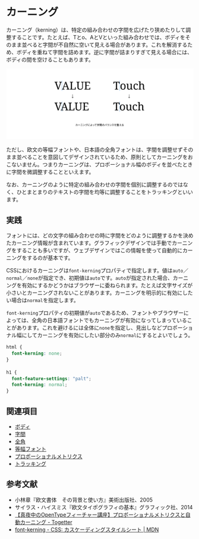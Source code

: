 # カーニング

カーニング（kerning）は、特定の組み合わせの字間を広げたり狭めたりして調整することです。たとえば、Tとo、AとVといった組み合わせでは、ボディをそのまま並べると字間が不自然に空いて見える場合があります。これを解消するため、ボディを重ねて字間を詰めます。逆に字間が詰まりすぎて見える場合には、ボディの間を空けることもあります。

![カーニングによって字間のバランスを整える](../images/kerning.png)

ただし、欧文の等幅フォントや、日本語の全角フォントは、字間を調整せずそのまま並べることを意図してデザインされているため、原則としてカーニングをおこないません。つまりカーニングは、プロポーショナル幅のボディを並べたときに字間を微調整することといえます。

なお、カーニングのように特定の組み合わせの字間を個別に調整するのではなく、ひとまとまりのテキストの字間を均等に調整することをトラッキングといいます。

## 実践

フォントには、どの文字の組み合わせの時に字間をどのように調整するかを決めたカーニング情報が含まれています。グラフィックデザインでは手動でカーニングをすることも多いですが、ウェブデザインではこの情報を使って自動的にカーニングをするのが基本です。

CSSにおけるカーニングは`font-kerning`プロパティで指定します。値は`auto`／`normal`／`none`が指定でき、初期値は`auto`です。`auto`が指定された場合、カーニングを有効にするかどうかはブラウザーに委ねられます。たとえば文字サイズが小さいとカーニングされないことがあります。カーニングを明示的に有効にしたい場合は`normal`を指定します。

`font-kerning`プロパティの初期値が`auto`であるため、フォントやブラウザーによっては、全角の日本語フォントでもカーニングが有効になってしまっていることがあります。これを避けるには全体に`none`を指定し、見出しなどプロポーショナル幅にしてカーニングを有効にしたい部分のみ`normal`にするとよいでしょう。

```css
html {
  font-kerning: none;
}

h1 {
  font-feature-settings: "palt";
  font-kerning: normal;
}
```

## 関連項目

- [ボディ](./body.md)
- [字間](./letter-space.md)
- [全角](./fullwidth.md)
- [等幅フォント](./monospaced-font.md)
- [プロポーショナルメトリクス](./proportional-metrics.md)
- [トラッキング](./tracking.md)

## 参考文献

- 小林章『欧文書体　その背景と使い方』美術出版社、2005
- サイラス・ハイスミス『欧文タイポグラフィの基本』グラフィック社、2014
- [【真夜中のOpenTypeフィーチャー講座】プロポーショナルメトリクスと自動カーニング - Togetter](https://togetter.com/li/1083953)
- [font-kerning - CSS: カスケーディングスタイルシート | MDN](https://developer.mozilla.org/ja/docs/Web/CSS/font-kerning)
